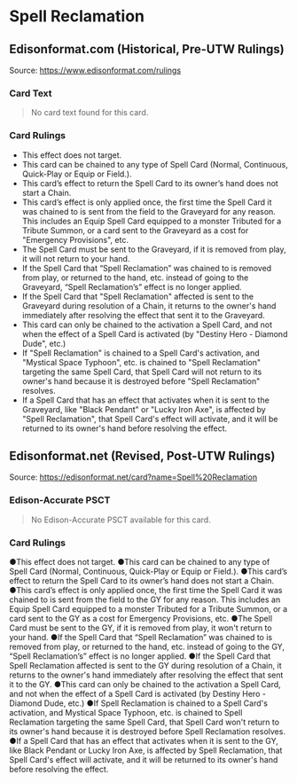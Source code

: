 # Spell Reclamation

## Edisonformat.com (Historical, Pre-UTW Rulings)

Source: https://www.edisonformat.com/rulings

### Card Text

> No card text found for this card.

### Card Rulings

*   This effect does not target.
*   This card can be chained to any type of Spell Card (Normal, Continuous, Quick-Play or Equip or Field.).
*   This card’s effect to return the Spell Card to its owner’s hand does not start a Chain.
*   This card’s effect is only applied once, the first time the Spell Card it was chained to is sent from the field to the Graveyard for any reason. This includes an Equip Spell Card equipped to a monster Tributed for a Tribute Summon, or a card sent to the Graveyard as a cost for "Emergency Provisions", etc.
*   The Spell Card must be sent to the Graveyard, if it is removed from play, it will not return to your hand.
*   If the Spell Card that “Spell Reclamation” was chained to is removed from play, or returned to the hand, etc. instead of going to the Graveyard, “Spell Reclamation’s” effect is no longer applied.
*   If the Spell Card that "Spell Reclamation" affected is sent to the Graveyard during resolution of a Chain, it returns to the owner's hand immediately after resolving the effect that sent it to the Graveyard.
*   This card can only be chained to the activation a Spell Card, and not when the effect of a Spell Card is activated (by "Destiny Hero - Diamond Dude", etc.)
*   If "Spell Reclamation" is chained to a Spell Card's activation, and "Mystical Space Typhoon", etc. is chained to "Spell Reclamation" targeting the same Spell Card, that Spell Card will not return to its owner's hand because it is destroyed before "Spell Reclamation" resolves.
*   If a Spell Card that has an effect that activates when it is sent to the Graveyard, like "Black Pendant" or "Lucky Iron Axe", is affected by "Spell Reclamation", that Spell Card's effect will activate, and it will be returned to its owner's hand before resolving the effect.

## Edisonformat.net (Revised, Post-UTW Rulings)

Source: https://edisonformat.net/card?name=Spell%20Reclamation

### Edison-Accurate PSCT

> No Edison-Accurate PSCT available for this card.

### Card Rulings

●This effect does not target.
●This card can be chained to any type of Spell Card (Normal, Continuous, Quick-Play or Equip or Field.).
●This card’s effect to return the Spell Card to its owner’s hand does not start a Chain.
●This card’s effect is only applied once, the first time the Spell Card it was chained to is sent from the field to the GY for any reason. This includes an Equip Spell Card equipped to a monster Tributed for a Tribute Summon, or a card sent to the GY as a cost for Emergency Provisions, etc.
●The Spell Card must be sent to the GY, if it is removed from play, it won't return to your hand.
●If the Spell Card that “Spell Reclamation” was chained to is removed from play, or returned to the hand, etc. instead of going to the GY, “Spell Reclamation’s” effect is no longer applied.
●If the Spell Card that Spell Reclamation affected is sent to the GY during resolution of a Chain, it returns to the owner's hand immediately after resolving the effect that sent it to the GY.
●This card can only be chained to the activation a Spell Card, and not when the effect of a Spell Card is activated (by Destiny Hero - Diamond Dude, etc.)
●If Spell Reclamation is chained to a Spell Card's activation, and Mystical Space Typhoon, etc. is chained to Spell Reclamation targeting the same Spell Card, that Spell Card won't return to its owner's hand because it is destroyed before Spell Reclamation resolves.
●If a Spell Card that has an effect that activates when it is sent to the GY, like Black Pendant or Lucky Iron Axe, is affected by Spell Reclamation, that Spell Card's effect will activate, and it will be returned to its owner's hand before resolving the effect.
            